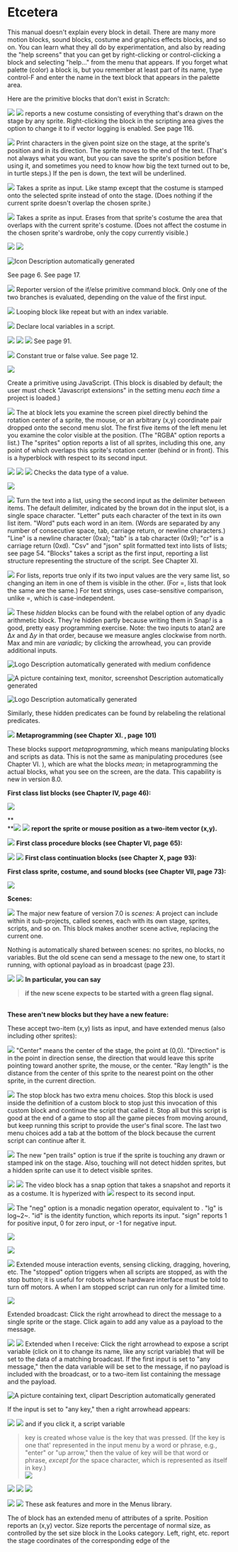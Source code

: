 # Etcetera

This manual doesn't explain every block in detail. There are many more
motion blocks, sound blocks, costume and graphics effects blocks, and so
on. You can learn what they all do by experimentation, and also by
reading the "help screens" that you can get by right-clicking or
control-clicking a block and selecting "help..." from the menu that
appears. If you forget what palette (color) a block is, but you remember
at least part of its name, type control-F and enter the name in the text
block that appears in the palette area.

Here are the primitive blocks that don't exist in Scratch:

![](assets/images/image135.png) <!-- {width="120px" height="22px"} -->
![](assets/images/image136.png) <!-- {width="101px" height="22px"} -->
 reports a new costume consisting of
everything that's drawn on the stage by any sprite. Right-clicking the
block in the scripting area gives the option to change it to if vector
logging is enabled. See page 116.

![](assets/images/image137.png) <!-- {width="200px" height="36px"} -->
Print characters in the given point size on the stage,
at the sprite's position and in its direction. The sprite moves to the
end of the text. (That's not always what you want, but you can save the
sprite's position before using it, and sometimes you need to know how
big the text turned out to be, in turtle steps.) If the pen is down, the
text will be underlined.

![](assets/images/image138.png) <!-- {width="115px" height="49px"} -->
Takes a sprite as input. Like stamp except
that the costume is stamped onto the selected sprite instead of onto the
stage. (Does nothing if the current sprite doesn't overlap the chosen
sprite.)

![](assets/images/image139.png) <!-- {width="114px" height="33px"} -->
Takes a sprite as input. Erases from that
sprite's costume the area that overlaps with the current sprite's
costume. (Does not affect the costume in the chosen sprite's wardrobe,
only the copy currently visible.)

![](assets/images/image140.png) <!-- {width="51px" height="48px"} -->
![](assets/images/image141.png) <!-- {width="95px" height="25px"} -->

![Icon Description automatically generated](assets/images/image142.png)
<!-- {width="1.3298611111111112in" height="0.42986111111111114in"} -->
 See page 6. See page 17.

![](assets/images/image143.png) <!-- {width="164px" height="22px"} -->
Reporter version of the if/else primitive command block.
Only one of the two branches is evaluated, depending on the value of the
first input.

![](assets/images/image144.png) <!-- {width="176px" height="59px"} -->
Looping block like repeat but with an index variable.

![](assets/images/image145.png) <!-- {width="132px" height="28px"} -->
Declare local variables in a script.

![](assets/images/image146.png) <!-- {width="83px" height="18px"} -->
![](assets/images/image147.png) <!-- {width="69px" height="19px"} -->
![](assets/images/image148.png) <!-- {width="112px" height="17px"} -->
 See page 91.

![](assets/images/image149.png) <!-- {width="263px" height="20px"} -->
Constant true or false value. See page 12.

![](assets/images/image153.png) <!-- {width="204px" height="17px"} -->

Create a primitive using JavaScript. (This block is disabled by default;
the user must check "Javascript extensions" in the setting menu *each
time* a project is loaded.)

![](assets/images/image154.png) <!-- {width="157px" height="151px"} -->
The at block lets you examine the screen
pixel directly behind the rotation center of a sprite, the mouse, or an
arbitrary (x,y) coordinate pair dropped onto the second menu slot. The
first five items of the left menu let you examine the color visible at
the position. (The "RGBA" option reports a list.) The "sprites" option
reports a list of all sprites, including this one, any point of which
overlaps this sprite's rotation center (behind or in front). This is a
hyperblock with respect to its second input.

![](assets/images/image158.png) <!-- {width="162px" height="178px"} -->
![](assets/images/image162.png) <!-- {width="235px" height="127px"} -->
![](assets/images/image163.png) <!-- {width="226px" height="37px"} -->
 Checks the data type of a value.

![](assets/images/image164.png) <!-- {width="326px" height="102px"} -->


![](assets/images/image166.png) <!-- {width="240px" height="214px"} -->
Turn the text into a list, using the second input as
the delimiter between items. The default delimiter, indicated by the
brown dot in the input slot, is a single space character. "Letter" puts
each character of the text in its own list item. "Word" puts each word
in an item. (Words are separated by any number of consecutive space,
tab, carriage return, or newline characters.) "Line" is a newline
character (0xa); "tab" is a tab character (0x9); "cr" is a carriage
return (0xd). "Csv" and "json" split formatted text into lists of lists;
see page 54. "Blocks" takes a script as the first input, reporting a
list structure representing the structure of the script. See Chapter XI.

![](assets/images/image170.png) <!-- {width="142px" height="18px"} -->
For lists, reports true only if its two
input values are the very same list, so changing an item in one of them
is visible in the other. (For =, lists that look the same are the same.)
For text strings, uses case-sensitive comparison, unlike =, which is
case-independent.

![](assets/images/image171.png) <!-- {width="275px" height="18px"} -->
These *hidden* blocks can be found with
the relabel option of any dyadic arithmetic block. They're hidden partly
because writing them in Snap<em>!</em> is a good, pretty easy programming
exercise. Note: the two inputs to atan2 are Δ*x* and Δ*y* in that order,
because we measure angles clockwise from north. Max and min are
*variadic;* by clicking the arrowhead, you can provide additional
inputs.

![Logo Description automatically generated with medium confidence](assets/images/image177.png)
<!-- {width="0.63in" height="0.19in"} -->
![A picture containing text, monitor, screenshot Description automatically generated](assets/images/image178.png)
<!-- {width="0.63in" height="0.19in"} -->
![Logo Description automatically generated](assets/images/image179.png)
<!-- {width="0.63in" height="0.19in"} -->
Similarly, these hidden predicates can be found by
relabeling the relational predicates.

![](assets/images/image180.png) <!-- {width="523px" height="59px"} -->
**Metaprogramming (see Chapter** **XI. ,
page** **101)**

These blocks support *metaprogramming,* which means manipulating blocks
and scripts as data. This is not the same as manipulating procedures
(see Chapter VI. ), which are what the blocks *mean;* in metaprogramming
the actual blocks, what you see on the screen, are the data. This
capability is new in version 8.0.

**First class list blocks (see Chapter IV, page 46):**

![](assets/images/image190.png) <!-- {width="731px" height="210px"} -->


**\
**![](assets/images/image224.png) <!-- {width="80px" height="20px"} -->
 ![](assets/images/image225.png) <!-- {width="137px" height="20px"} -->
 **report the sprite or mouse position as a two-item
vector (x,y).**

![](assets/images/image226.png) <!-- {width="575px" height="31px"} -->
**First class procedure blocks (see Chapter VI, page**
**65):**

![](assets/images/image240.png) <!-- {width="512px" height="33px"} -->
![](assets/images/image246.png) <!-- {width="419px" height="31px"} -->
**First class continuation blocks (see Chapter X,
page** **93):**

**First class sprite, costume, and sound blocks (see Chapter VII, page**
**73):**

![](assets/images/image250.png) <!-- {width="565px" height="206px"} -->


**Scenes:**

![](assets/images/image280.png) <!-- {width="228px" height="127px"} -->
The major new feature of version 7.0 is *scenes:* A
project can include within it sub-projects, called scenes, each with its
own stage, sprites, scripts, and so on. This block makes another scene
active, replacing the current one.

Nothing is automatically shared between scenes: no sprites, no blocks,
no variables. But the old scene can send a message to the new one, to
start it running, with optional payload as in broadcast (page 23).

![](assets/images/image281.png) <!-- {width="244px" height="30px"} -->
![](assets/images/image282.png) <!-- {width="300px" height="50px"} -->
**In particular, you can say**

> **if the new scene expects to be started with a green flag signal.**

**\
These aren't new blocks but they have a new feature:**

These accept two-item (x,y) lists as input, and have extended menus
(also including other sprites):

![](assets/images/image286.png) <!-- {width="718px" height="108px"} -->
"Center" means the center of the stage,
the point at (0,0). "Direction" is in the point in direction sense, the
direction that would leave this sprite pointing toward another sprite,
the mouse, or the center. "Ray length" is the distance from the center
of this sprite to the nearest point on the other sprite, in the current
direction.

![](assets/images/image296.png) <!-- {width="247px" height="136px"} -->
The stop block has two extra menu choices. Stop this
block is used inside the definition of a custom block to stop just this
invocation of this custom block and continue the script that called it.
Stop all but this script is good at the end of a game to stop all the
game pieces from moving around, but keep running this script to provide
the user's final score. The last two menu choices add a tab at the
bottom of the block because the current script can continue after it.

![](assets/images/image300.png) <!-- {width="232px" height="102px"} -->
The new "pen trails" option is true if the
sprite is touching any drawn or stamped ink on the stage. Also, touching
will not detect hidden sprites, but a hidden sprite can use it to detect
visible sprites.

![](assets/images/image304.png) <!-- {width="102px" height="27px"} -->
![](assets/images/image305.png) <!-- {width="234px" height="29px"} -->
The video block has a snap option that takes a snapshot
and reports it as a costume. It is hyperized with
![](assets/images/image306.png) <!-- {width="101px" height="27px"} -->
respect to its second input.

![](assets/images/image307.png) <!-- {width="136px" height="320px"} -->
The "neg" option is a monadic negation
operator, equivalent to . "lg" is log~2~. "id" is the identity function,
which reports its input. "sign" reports 1 for positive input, 0 for zero
input, or -1 for negative input.

![](assets/images/image311.png) <!-- {width="315px" height="53px"} -->


![](assets/images/image313.png) <!-- {width="361px" height="117px"} -->


![](assets/images/image325.png) <!-- {width="213px" height="159px"} -->
Extended mouse interaction events, sensing
clicking, dragging, hovering, etc. The "stopped" option triggers when
all scripts are stopped, as with the stop button; it is useful for
robots whose hardware interface must be told to turn off motors. A when
I am stopped script can run only for a limited time.

![](assets/images/image329.png) <!-- {width="276px" height="165px"} -->


Extended broadcast: Click the right arrowhead to direct the message to a
single sprite or the stage. Click again to add any value as a payload to
the message.

![](assets/images/image341.png) <!-- {width="363px" height="174px"} -->
![](assets/images/image351.png) <!-- {width="175px" height="92px"} -->
Extended when I receive: Click the right
arrowhead to expose a script variable (click on it to change its name,
like any script variable) that will be set to the data of a matching
broadcast. If the first input is set to "any message," then the data
variable will be set to the message, if no payload is included with the
broadcast, or to a two-item list containing the message and the payload.

![A picture containing text, clipart Description automatically
generated](assets/images/image355.png)
<!-- {width="1.68in" height="0.38in"} -->
 If the input is set to "any key," then a right
arrowhead appears:

![](assets/images/image356.png) <!-- {width="216px" height="40px"} -->
![](assets/images/image357.png) <!-- {width="175px" height="36px"} -->
and if you click it, a script variable
> key is created whose value is the key that was pressed. (If the key is
> one that' represented in the input menu by a word or phrase, e.g.,
> "enter" or "up arrow," then the value of key will be that word or
> phrase, *except for* the space character, which is represented as
> itself in key.)\
![](assets/images/image358.png) <!-- {width="297px" height="66px"} -->


![](assets/images/image362.png) <!-- {width="571px" height="84px"} -->
![](assets/images/image366.png) <!-- {width="535px" height="106px"} -->
![](assets/images/image370.png) <!-- {width="611px" height="279px"} -->


![](assets/images/image376.png) <!-- {width="140px" height="223px"} -->
![](assets/images/image380.png) <!-- {width="564px" height="97px"} -->
These ask features and more in the Menus
library.

The of block has an extended menu of attributes of a sprite. Position
reports an (x,y) vector. Size reports the percentage of normal size, as
controlled by the set size block in the Looks category. Left, right,
etc. report the stage coordinates of the corresponding edge of the
